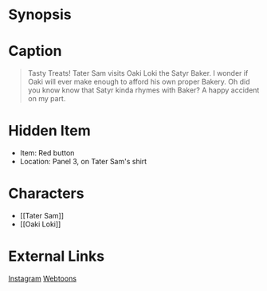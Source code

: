 # Synopsis


# Caption
> Tasty Treats!
> Tater Sam visits Oaki Loki the Satyr Baker. I wonder if Oaki will ever make enough to afford his own proper Bakery.
> Oh did you know know that Satyr kinda rhymes with Baker? A happy accident on my part.

# Hidden Item
* Item: Red button
* Location: <spoiler>Panel 3, on Tater Sam's shirt</spoiler>

# Characters
* [[Tater Sam]]
* [[Oaki Loki]]

# External Links
[Instagram](https://www.instagram.com/p/CctRnR3M3fI/?igshid=YmMyMTA2M2Y=)
[Webtoons](https://www.webtoons.com/en/challenge/twistwood-tales/109-tasty-treats/viewer?title_no=344740&episode_no=119)